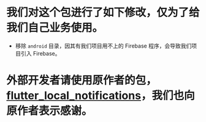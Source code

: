 
# 我们对这个包进行了如下修改，仅为了给我们自己业务使用。

- 移除 `android` 目录，因其有我们项目用不上的 Firebase 程序，会导致我们项目引入 Firebase。

# 外部开发者请使用原作者的包，[flutter_local_notifications](https://pub.dev/packages/flutter_local_notifications)，我们也向原作者表示感谢。

